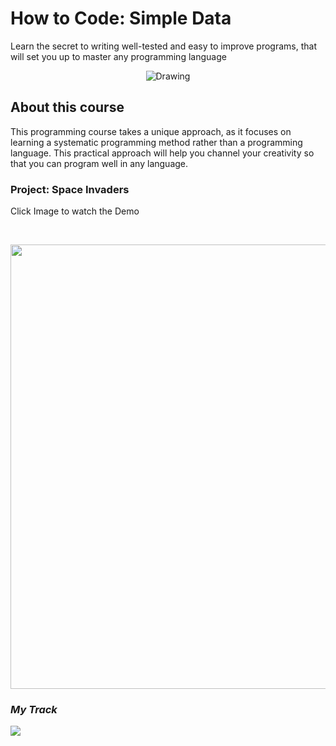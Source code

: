How to Code: Simple Data
=====================

Learn the secret to writing well-tested and easy to improve programs, that will set you up to master any programming language

<p align="center">
<img src="https://github.com/doct0rX/SoftwareDevelopment/blob/master/HowToCode_SimpleData/screens/htc1_image-v4_378x225.jpg" alt="Drawing" style="width=700 height=700"/>
</p>

About this course
--------------------
This programming course takes a unique approach, as it focuses on learning a systematic programming method rather than a programming language. This practical approach will help you channel your creativity so that you can program well in any language.


### **Project**: Space Invaders
Click Image to watch the Demo
<p>
<br /> <div class="separator" style="clear: both; text-align: center;"> <a href="https://www.youtube.com/watch?v=FkR1PlXG2WE&feature=youtu.be"><img alt="" border="0" height="711" src="https://github.com/doct0rX/SoftwareDevelopment/blob/master/HowToCode_SimpleData/finalProject/screens/Screen%20Shot%202018-04-02%20at%204.15.04%20PM.png" width="911" /></a></div>
</p>

### **_My Track_**

![](https://github.com/doct0rX/SoftwareDevelopment/blob/master/HowToCode_SimpleData/finalProject/screens/Screen%20Shot%202018-04-02%20at%204.11.07%20PM.png)
